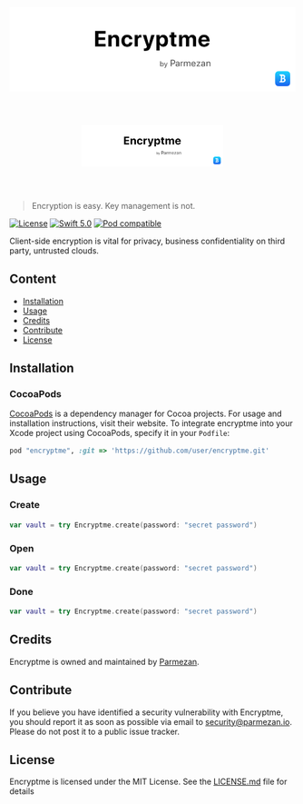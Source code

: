 ![Encryptme - Simple and Secure](https://raw.githubusercontent.com/greenpintab/encryptme/master/Artboard-1.png)
<br>
<br>
<h1 align="center">
	<img width="250" src="https://raw.githubusercontent.com/greenpintab/encryptme/master/Artboard-1.png" alt="logo">
	<br>
	<br>
</h1>

> Encryption is easy. Key management is not.

[![License](https://img.shields.io/badge/License-MIT-blue.svg)](https://github.com/greenpintab/encryptme/blob/master/LICENSE)
[![Swift 5.0](https://img.shields.io/badge/Swift-5.0-blue.svg?style=flat)](https://developer.apple.com/swift/)
[![Pod compatible](https://img.shields.io/badge/Pod-Compatible-blue.svg)](https://github.com/CocoaPods/CocoaPods)

Client-side encryption is vital for privacy, business confidentiality on third party, untrusted clouds.

## Content
- [Installation](#installation)
- [Usage](#usage)
- [Credits](#credits)
- [Contribute](#contribute)
- [License](#license)

## Installation

### CocoaPods

[CocoaPods](https://cocoapods.org) is a dependency manager for Cocoa projects. For usage and installation instructions, visit their website. To integrate encryptme into your Xcode project using CocoaPods, specify it in your `Podfile`:

```ruby
pod "encryptme", :git => 'https://github.com/user/encryptme.git'
```

## Usage
### Create
```swift
var vault = try Encryptme.create(password: "secret password")
```
### Open
```swift
var vault = try Encryptme.create(password: "secret password")
```
### Done
```swift
var vault = try Encryptme.create(password: "secret password")
```

## Credits
Encryptme is owned and maintained by [Parmezan](http://parmezan.io).

## Contribute
If you believe you have identified a security vulnerability with Encryptme, you should report it as soon as possible via email to security@parmezan.io. Please do not post it to a public issue tracker.

## License
Encryptme is licensed under the MIT License. See the [LICENSE.md](https://github.com/greenpintab/encryptme/blob/master/LICENSE) file for details
